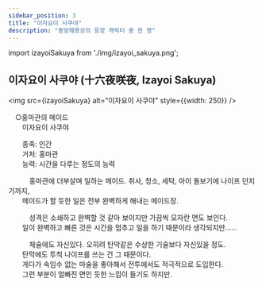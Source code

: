 ```yaml
---
sidebar_position: 3
title: "이자요이 사쿠야"
description: "동방췌몽상의 등장 캐릭터 중 한 명"
---
```


import izayoiSakuya from './img/izayoi_sakuya.png';

## 이자요이 사쿠야 (十六夜咲夜, Izayoi Sakuya)

<img src={izayoiSakuya} alt="이자요이 사쿠야" style={{width: 250}} />

　○홍마관의 메이드  
　　이자요이 사쿠야  

　　종족: 인간  
　　거처: 홍마관  
　　능력: 시간을 다루는 정도의 능력  

　　　홍마관에 더부살며 일하는 메이드. 취사, 청소, 세탁, 아이 돌보기에 나이프 던지기까지,  
　　메이드가 할 듯한 일은 전부 완벽하게 해내는 메이드장.  

　　　성격은 소쇄하고 완벽할 것 같아 보이지만 가끔씩 모자란 면도 보인다.  
　　일이 완벽하고 빠른 것은 시간을 멈추고 일을 하기 때문이라 생각되지만......  

　　　체술에도 자신있다. 오히려 탄막같은 수상한 기술보다 자신있을 정도.  
　　탄막에도 투척 나이프를 쓰는 건 그 때문이다.  
　　게다가 속임수 없는 마술을 좋아해서 전투에서도 적극적으로 도입한다.  
　　그런 부분이 얼빠진 면인 듯한 느낌이 들기도 하지만.
